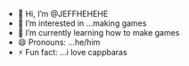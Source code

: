 - 👋 Hi, I’m @JEFFHEHEHE
- 👀 I’m interested in ...making games
- 🌱 I’m currently learning how to make games
- 😄 Pronouns: ...he/him
- ⚡ Fun fact: ...i love cappbaras

<!---
JEFFHEHEHE/JEFFHEHEHE is a ✨ special ✨ repository because its `README.md` (this file) appears on your GitHub profile.
You can click the Preview link to take a look at your changes.
--->
